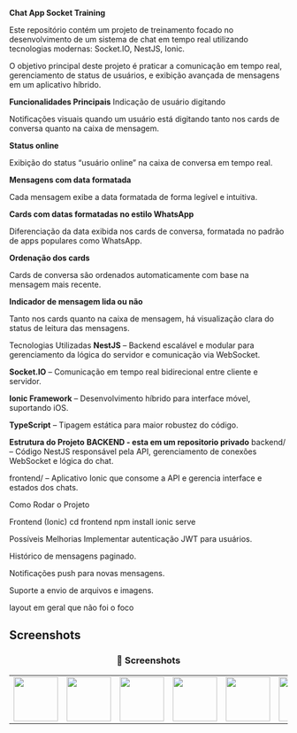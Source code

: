 **Chat App Socket Training**

Este repositório contém um projeto de treinamento focado no desenvolvimento de um sistema de chat em tempo real utilizando tecnologias modernas: Socket.IO, NestJS, Ionic.

O objetivo principal deste projeto é praticar a comunicação em tempo real, gerenciamento de status de usuários, e exibição avançada de mensagens em um aplicativo híbrido.

**Funcionalidades Principais**
Indicação de usuário digitando

Notificações visuais quando um usuário está digitando tanto nos cards de conversa quanto na caixa de mensagem.

**Status online**

Exibição do status “usuário online” na caixa de conversa em tempo real.

**Mensagens com data formatada**

Cada mensagem exibe a data formatada de forma legível e intuitiva.

**Cards com datas formatadas no estilo WhatsApp**

Diferenciação da data exibida nos cards de conversa, formatada no padrão de apps populares como WhatsApp.

**Ordenação dos cards**

Cards de conversa são ordenados automaticamente com base na mensagem mais recente.

**Indicador de mensagem lida ou não**

Tanto nos cards quanto na caixa de mensagem, há visualização clara do status de leitura das mensagens.


Tecnologias Utilizadas
**NestJS** – Backend escalável e modular para gerenciamento da lógica do servidor e comunicação via WebSocket.

**Socket.IO** – Comunicação em tempo real bidirecional entre cliente e servidor.

**Ionic Framework** – Desenvolvimento híbrido para interface móvel, suportando iOS.

**TypeScript** – Tipagem estática para maior robustez do código.


**Estrutura do Projeto**
**BACKEND - esta em um repositorio privado**
backend/ – Código NestJS responsável pela API, gerenciamento de conexões WebSocket e lógica do chat.

frontend/ – Aplicativo Ionic que consome a API e gerencia interface e estados dos chats.


Como Rodar o Projeto

Frontend (Ionic)
cd frontend
npm install
ionic serve

Possíveis Melhorias
Implementar autenticação JWT para usuários.

Histórico de mensagens paginado.

Notificações push para novas mensagens.

Suporte a envio de arquivos e imagens.

layout em geral que não foi o foco

## Screenshots

<h3 align="center">📸 Screenshots</h3>

<table>  
  <tr>
    <td><img src="https://github.com/user-attachments/assets/815a43f4-1d1b-4f49-9ca0-41fb1a00f53f" width="80"/></td>
    <td><img src="https://github.com/user-attachments/assets/b6106aa3-4758-4d08-b601-9c4b9480d2c1" width="80"/></td>
    <td><img src="https://github.com/user-attachments/assets/7595bd8e-7ca5-4eb9-8f30-5b01eb3a8a5a" width="80"/></td>
    <td><img src="https://github.com/user-attachments/assets/93ad396e-b1dc-4028-8cfa-7d136fc401b4" width="80"/></td>
    <td><img src="https://github.com/user-attachments/assets/cf0851fb-b8fe-456c-8450-f382ec94ca32" width="80"/></td>
    <td><img src="https://github.com/user-attachments/assets/c48413f7-b4f4-4f2a-8563-c5aee0514d12b" width="80"/></td>
    <td><img src="https://github.com/user-attachments/assets/3b6f1b58-cadd-413f-8d8b-aed04630bc7d" width="80"/></td>
  </tr>  
</table>
